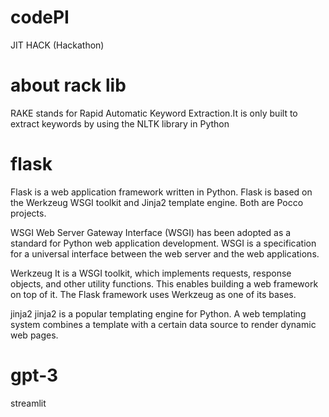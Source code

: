 # codePI

JIT HACK (Hackathon)

# about rack lib

RAKE stands for Rapid Automatic Keyword Extraction.It is only built to extract keywords by using the NLTK library in Python

# flask

Flask is a web application framework written in Python. Flask is based on the Werkzeug WSGI toolkit and Jinja2 template engine. Both are Pocco projects.

WSGI Web Server Gateway Interface (WSGI) has been adopted as a standard for Python web application development. WSGI is a specification for a universal interface between the web server and the web applications.

Werkzeug It is a WSGI toolkit, which implements requests, response objects, and other utility functions. This enables building a web framework on top of it. The Flask framework uses Werkzeug as one of its bases.

jinja2 jinja2 is a popular templating engine for Python. A web templating system combines a template with a certain data source to render dynamic web pages.

# gpt-3

streamlit
